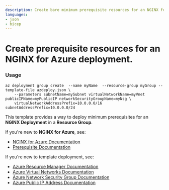 ```yaml
---
description: Create bare minimum prerequisite resources for an NGINX for Azure deployment.
languages:
- json
- bicep
---
```


# Create prerequisite resources for an NGINX for Azure deployment.

### Usage
```
az deployment group create  --name myName  --resource-group myGroup --template-file azdeploy.json \
    --parameters subnetName=mySubnet virtualNetworkName=myVnet publicIPName=myPublicIP networkSecurityGroupName=myNsg \
    virtualNetworkAddressPrefix=10.0.0.0/16 subnetAddressPrefix=10.0.0.0/24
```

This template provides a way to deploy minimum prerequisites for an **NGINX Deployment** in a **Resource Group**.

If you're new to **NGINX for Azure**, see:

- [NGINX for Azure Documentation](https://docs.nginx.com/nginx-for-azure/)
- [Prerequisite Documentation](https://docs.nginx.com/nginx-for-azure/quickstart/prerequisites/)

If you're new to template deployment, see:

- [Azure Resource Manager Documentation](https://docs.microsoft.com/azure/azure-resource-manager/)
- [Azure Virtual Networks Documentation](https://docs.microsoft.com/en-us/azure/templates/microsoft.network/virtualnetworks?pivots=deployment-language-arm-template)
- [Azure Network Security Group Documentation](https://docs.microsoft.com/en-us/azure/templates/microsoft.network/networksecuritygroups?pivots=deployment-language-arm-template)
- [Azure Public IP Address Documentation](https://docs.microsoft.com/en-us/azure/templates/microsoft.network/publicipaddresses?pivots=deployment-language-arm-template)
